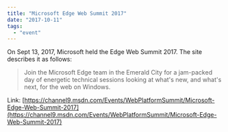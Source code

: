 ```yaml
---
title: "Microsoft Edge Web Summit 2017"
date: "2017-10-11"
tags: 
  - "event"
---
```


On Sept 13, 2017, Microsoft held the Edge Web Summit 2017. The site describes it as follows:

> Join the Microsoft Edge team in the Emerald City for a jam-packed day of energetic technical sessions looking at what's new, and what's next, for the web on Windows.

Link: [https://channel9.msdn.com/Events/WebPlatformSummit/Microsoft-Edge-Web-Summit-2017](https://channel9.msdn.com/Events/WebPlatformSummit/Microsoft-Edge-Web-Summit-2017)
